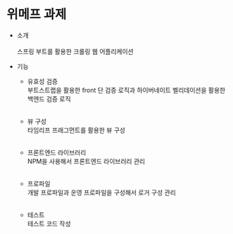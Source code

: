 # 위메프 과제

* 소개 <br/><br/>
스프링 부트를 활용한 크롤링 웹 어플리케이션

* 기능
    * 유효성 검증 <br/>
부트스트랩을 활용한 front 단 검증 로직과 하이버네이트 벨리데이션을 활용한 백엔드 검증 로직 <br/><br/>

    * 뷰 구성 <br/>
타임리프 프래그먼트를 활용한 뷰 구성 <br/><br/>

    * 프론트엔드 라이브러리 <br/>
NPM을 사용해서 프론트엔드 라이브러리 관리 <br/><br/>

    * 프로파일 <br/>
개발 프로파일과 운영 프로파일을 구성해서 로거 구성 관리 <br/><br/>

    * 테스트 <br/>
테스트 코드 작성 <br/><br/>

